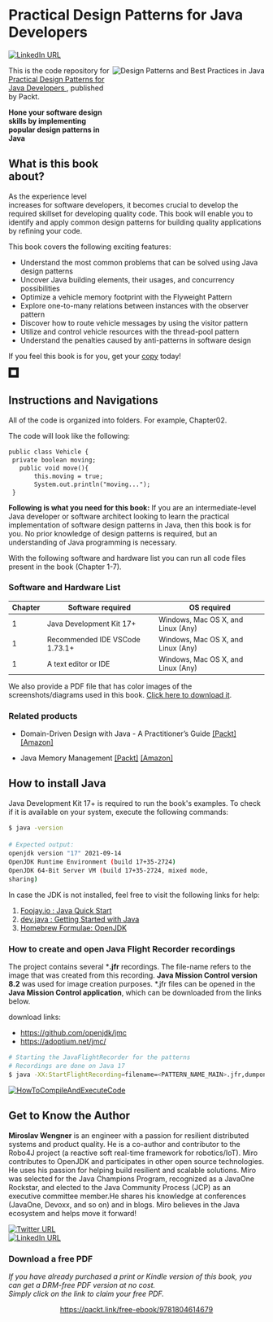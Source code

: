 # Practical Design Patterns for Java Developers
[![LinkedIn URL](https://img.shields.io/badge/License-MIT-blue.svg)](LICENSE) 


<a href="https://www.packtpub.com/product/practical-design-patterns-for-java-developers/9781804614679"><img src="https://static.packt-cdn.com/products/9781804614679/cover/smaller" alt="Design Patterns and Best Practices in Java " height="256px" align="right"></a>

This is the code repository for [ Practical Design Patterns for Java Developers ](https://www.packtpub.com/product/practical-design-patterns-for-java-developers/9781804614679), published by Packt.

**Hone your software design skills by implementing popular design patterns in Java**

## What is this book about?
As the experience level increases for software developers, it becomes crucial to develop the required skillset for developing quality code. This book will enable you to identify and apply common design patterns for building quality applications by refining your code.

This book covers the following exciting features:
* Understand the most common problems that can be solved using Java design patterns
* Uncover Java building elements, their usages, and concurrency possibilities
* Optimize a vehicle memory footprint with the Flyweight Pattern
* Explore one-to-many relations between instances with the observer pattern
* Discover how to route vehicle messages by using the visitor pattern
* Utilize and control vehicle resources with the thread-pool pattern
* Understand the penalties caused by anti-patterns in software design

If you feel this book is for you, get your [copy](https://www.amazon.com/dp/180461467X) today!

<a href="https://www.packtpub.com/?utm_source=github&utm_medium=banner&utm_campaign=GitHubBanner"><img src="https://raw.githubusercontent.com/PacktPublishing/GitHub/master/GitHub.png" 
alt="https://www.packtpub.com/" border="5" /></a>

## Instructions and Navigations
All of the code is organized into folders. For example, Chapter02.

The code will look like the following:
```
public class Vehicle {
 private boolean moving;
   public void move(){
       this.moving = true;
       System.out.println("moving...");
 }
```

**Following is what you need for this book:**
If you are an intermediate-level Java developer or software architect looking to learn the practical implementation of software design patterns in Java, then this book is for you. No prior knowledge of design patterns is required, but an understanding of Java programming is necessary.

With the following software and hardware list you can run all code files present in the book (Chapter 1-7).
### Software and Hardware List
| Chapter | Software required | OS required |
| -------- | ------------------------------------ | ----------------------------------- |
| 1 | Java Development Kit 17+ | Windows, Mac OS X, and Linux (Any) |
| 1 | Recommended IDE VSCode 1.73.1+ | Windows, Mac OS X, and Linux (Any) |
| 1 | A text editor or IDE | Windows, Mac OS X, and Linux (Any) |


We also provide a PDF file that has color images of the screenshots/diagrams used in this book. [Click here to download it]( https://packt.link/nSLEf).

### Related products
* Domain-Driven Design with Java - A Practitioner’s Guide  [[Packt]](https://www.packtpub.com/product/domain-driven-design-with-java-a-practitioners-guide/9781800560734?utm_source=github&utm_medium=repository&utm_campaign=) [[Amazon]](https://www.amazon.com/dp/1800560737)

* Java Memory Management  [[Packt]](https://www.packtpub.com/product/java-memory-management/9781801812856?utm_source=github&utm_medium=repository&utm_campaign=) [[Amazon]](https://www.amazon.com/dp/1801812853)

## How to install Java
Java Development Kit 17+ is required to run the book's examples. To check if it is available on your system, execute the following commands:
```bash
$ java -version

# Expected output:
openjdk version "17" 2021-09-14
OpenJDK Runtime Environment (build 17+35-2724)
OpenJDK 64-Bit Server VM (build 17+35-2724, mixed mode,
sharing)
```

In case the JDK is not installed, feel free to visit the following links for help:
1. [Foojay.io : Java Quick Start](https://foojay.io/java-quick-start/install-java/)
2. [dev.java : Getting Started with Java](https://dev.java/learn/)
3. [Homebrew Formulae: OpenJDK](https://formulae.brew.sh/formula/openjdk)


### How to create and open Java Flight Recorder recordings
The project contains several ***.jfr** recordings. The file-name refers to the image that was created from this recording. **Java Mission Control version 8.2** was used for image creation purposes. *.jfr files can be opened in the **Java Mission Control application**, which can be downloaded from the links below.

download links:
- https://github.com/openjdk/jmc
- https://adoptium.net/jmc/

```bash 
# Starting the JavaFlightRecorder for the patterns
# Recordings are done on Java 17
$ java -XX:StartFlightRecording=filename=<PATTERN_NAME_MAIN>.jfr,dumponexit=true,settings=profile <MAIN_CLASS>
```
[![HowToCompileAndExecuteCode](https://img.shields.io/badge/How_To_Compile_And_Execute_Code-0067B6?style=for-the-badge&logoColor=white)](https://github.com/PacktPublishing/Practical-Design-Patterns-for-Java-Developers/blob/main/HowToCompileAndExecute.md)

## Get to Know the Author
**Miroslav Wengner**
is an engineer with a passion for resilient distributed systems and product quality. He is a co-author and contributor to the Robo4J project (a reactive soft real-time framework for robotics/IoT). Miro contributes to OpenJDK and participates in other open source technologies. He uses his passion for helping build resilient and scalable solutions.
Miro was selected for the Java Champions Program, recognized as a JavaOne Rockstar, and elected to the Java Community Process (JCP) as an executive committee member.He shares his knowledge at conferences (JavaOne, Devoxx, and so on) and in blogs. Miro believes in the Java ecosystem and helps move it forward!

[![Twitter URL](https://img.shields.io/twitter/url/https/twitter.com/miragemiko.svg?style=social&label=Follow%20%40miragemiko)](https://twitter.com/miragemiko) <br>
[![LinkedIn URL](https://img.shields.io/badge/LinkedIn-0077B5?style=for-the-badge&logo=linkedin&logoColor=white)](https://www.linkedin.com/in/mwengner/) 







### Download a free PDF

 <i>If you have already purchased a print or Kindle version of this book, you can get a DRM-free PDF version at no cost.<br>Simply click on the link to claim your free PDF.</i>
<p align="center"> <a href="https://packt.link/free-ebook/9781804614679">https://packt.link/free-ebook/9781804614679 </a> </p>